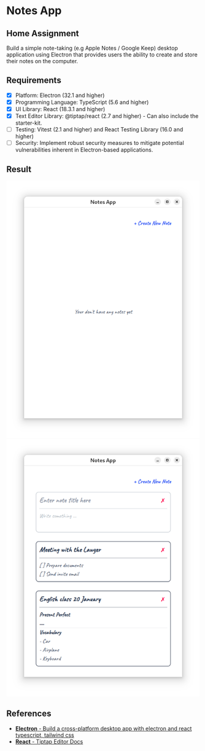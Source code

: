 # Notes App

## Home Assignment

Build a simple note-taking (e.g Apple Notes / Google Keep) desktop application
using Electron that provides users the ability to create and store their notes on the
computer.

## Requirements

- [x] Platform: Electron (32.1 and higher)
- [x] Programming Language: TypeScript (5.6 and higher)
- [x] UI Library: React (18.3.1 and higher)
- [x] Text Editor Library: @tiptap/react (2.7 and higher) - Can also include the starter-kit.
- [ ] Testing: Vitest (2.1 and higher) and React Testing Library (16.0 and higher)
- [ ] Security: Implement robust security measures to mitigate potential vulnerabilities inherent in Electron-based applications.

## Result

![Screenshot-1](./screenshots/Screenshot-1.png)
![Screenshot-2](./screenshots/Screenshot-2.png)

## References

- [**Electron** - Build a cross-platform desktop app with electron and react typescript, tailwind css](https://dev.to/phamquyetthang/build-a-cross-platform-desktop-app-with-electron-and-react-typescript-tailwind-css-39k0)
- [**React** - Tiptap Editor Docs](https://tiptap.dev/docs/editor/getting-started/install/react)
